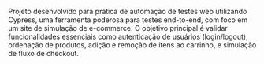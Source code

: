 Projeto desenvolvido para prática de automação de testes web utilizando Cypress, uma ferramenta poderosa para testes end-to-end, com foco em um site de simulação de e-commerce. O objetivo principal é validar funcionalidades essenciais como autenticação de usuários (login/logout), ordenação de produtos, adição e remoção de itens ao carrinho, e simulação de fluxo de checkout.
